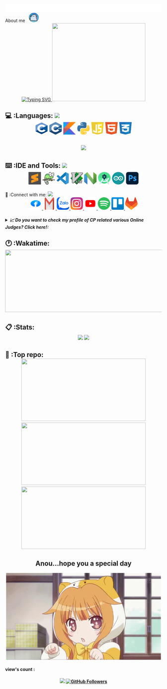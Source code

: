 <div>
  <img src="config/style.svg" alt="css-in-readme"></img>
</div>
<!-- <iframe src="https://ideone.com/embed/vUoVMH" width="100%" height="300px" frameborder="0" style="border: 1px solid #c0c0c0; overflow-x: hidden;" bis_size="{&quot;x&quot;:8,&quot;y&quot;:26,&quot;w&quot;:1521,&quot;h&quot;:301,&quot;abs_x&quot;:8,&quot;abs_y&quot;:26}"></iframe> -->
<div>
  About me &nbsp;
    <img src="config/dancingcat.gif" width=32px style="border-radius:50px;">
    <div align="center">
      <a
        href="https://readme-typing-svg.herokuapp.com?font=Inika&multiline=true&duration=1500&pause=1000&color=F60E80&background=209CFF00&vCenter=true&height=250&lines=I'm+Vu;I'm+still+a+student+at+Tran+Phu+High+School;Hobby+%3F+;Competitive+programming;You+can+search+me+on+CP+webs+as+%22winky%22;Dream+school+%3F;Ye+HCMUT;And;愛してる!">
        <img
          src="https://readme-typing-svg.herokuapp.com?font=Inika&multiline=true&duration=1500&pause=1000&color=F60E80&background=209CFF00&vCenter=true&height=250&lines=I'm+Vu;I'm+still+a+student+at+Tran+Phu+High+School;Hobby+%3F+;Competitive+programming;You+can+search+me+on+CP+webs+as+%22winky%22;Dream+school+%3F;Ye+HCMUT;And;愛してる!"
          alt="Typing SVG" />
      </a>
      <a href="https://spotify-recently-played-readme.vercel.app/api?user=317kafuqbev46sq43z2u3zjjbpym&unique=true"><img
          src="https://spotify-recently-played-readme.vercel.app/api?user=317kafuqbev46sq43z2u3zjjbpym&unique=true"
          height=250 width=300>
      </a>
    </div>
  </h2>
</div>


<!--Programming Languages-->
<div>
  <h2>💻 :Languages:
    <img
      src="https://media2.giphy.com/media/QssGEmpkyEOhBCb7e1/giphy.gif?cid=ecf05e47a0n3gi1bfqntqmob8g9aid1oyj2wr3ds3mg700bl&rid=giphy.gif"
      width=32px>
    <div align="center">
      <img src="config/languages/c.svg" title="C" alt="C" width="40" height="40" />
      <img src="config/languages/cpp.svg" title="C++" alt="C++" width="40" height="40" />
      <img src="config/languages/kotlin.svg" title="Kotlin" alt="Kotlin" width="40" height="40" />
      <img src="config/languages/python.svg" alt="Python" width="40" height="40" />
      <img src="config/languages/javascript.svg" title="Javascript" alt="Javascript" width="40" height="40" />
      <img src="config/languages/html.svg" title="HTML" alt="HTML" width="40" height="40" />
      <img src="config/languages/css.svg" title="CSS" alt="CSS" width="40" height="40" />
    </div>
    <div align="center">
      <br>
      <img width="300"
        src=https://github-readme-stats.vercel.app/api/top-langs/?username=threalwinky&hide=tex&theme=dracula&layout=compact&langs_count=10>
    </div>
  </h2>
</div>

<!--IDE-->
<div>
  <h2>⌨️ :IDE and Tools:
    <img
      src="https://media2.giphy.com/media/zOx4kKZLsfuqShoh2t/giphy.gif?cid=ecf05e47fc7zyhzlatnyzcs7agnxan8gse9clnt7zj5hk6xa&rid=giphy.gif&ct=s"
      width=32px>
    <div align="center">
      <img src="config/ides/sublime-text.svg" title="Sublime Text" alt="Sublime Text" width="40" height="40" />
      <img src="config/ides/notepad.svg" title="Notepad++" alt="Notepad++" width="40" height="40" />
      <img src="config/ides/vs-code.svg" title="Visual Studio Code" alt="Visual Studio Code" width="40" height="40" />
      <img src="config/ides/vim.svg" title="Vim" alt="Vim" width="40" height="40" />
      <img src="config/ides/neovim.svg" title="NeoVim" alt="Vim" width="40" height="40" />
      <img src="config/ides/AS.png" title="Android Studio" alt="Android Studio" width="40" height="40" />
      <img src="config/ides/arduino.png" title="Arduino" alt="Arduino" width="40" height="40" />
      <img src="config/ides/AP.png" title="Adobe Photoshop" alt="Adobe Photoshop" width="40" height="40" />
    </div>
  </h2>
</div>

<!--Information-->
<div>
  📱 :Connect with me:
    <img
      src="https://media0.giphy.com/media/23D8NR89IoZUC9jgsO/giphy.gif?cid=ecf05e477hmzbzil27a59wb06ing9uwwcf2pi30sn41nsx67&rid=giphy.gif&ct=s"
      width=32px>
    <div align="center">
      <a href="https://www.facebook.com/winky.no.sl33p">
        <img src="config/contact/facebook.svg" alt="FaceBook Badge" / width="40" height="40">
      </a>
      <a href="mailto:voquangvu09112006@gmail.com">
        <img src="config/contact/gmail.svg" alt="Gmail Badge" / width="40" height="40">
      </a>
      <a href="https://zalo.me/0777473911">
        <img src="config/contact/zalo2.webp" alt="Zalo Badge" / width="40" height="40">
      </a>
      <a href="https://www.instagram.com/threalwinky/">
        <img src="config/contact/instagram.svg" alt="Instagram Badge" / width="40" height="40">
      </a>
      <a href="https://www.youtube.com/channel/UCRgUlpqUC72yH0aE3HgrD8Q">
        <img src="config/contact/youtube.svg" alt="Youtube Badge" / width="40" height="40">
      </a>
      <a href="https://open.spotify.com/user/317kafuqbev46sq43z2u3zjjbpym?si=12b3f867de3a4744">
        <img src="config/contact/spotify.svg" alt="Spotify Badge" / width="40" height="40">
      </a>
      <a href="https://trello.com/voquangvu09112006/boards">
        <img src="config/contact/trello.svg" alt="Trello Badge" / width="40" height="40">
      </a>
      <a href="https://gitlab.com/wjbulikescoding">
        <img src="config/contact/gitlab.svg" alt="Gitlab Badge" / width="40" height="40">
      </a>
    </div>
    <h5>
      <details>
        <summary> 📈 Do you want to check my profile of CP related various Online Judges? Click here!:</summary>
        <div align="center">
          <a href="https://codeforces.com/profile/threalwinky"><img src="config/cp_webs/cf.png" witdh=20 height=20 style="border-radius: 50%;"> Codeforces
          </a><br>
          <a href="https://oj.vnoi.info/user/lelouchorz"><img src="config/cp_webs/vnoj.png" witdh=20 height=20> VNOJ </a><br>
          <a href="https://luyencode.net/user/winky"><img src="config/cp_webs/luyencode.png" witdh=20
              height=20 style="border-radius: 50%;"> Luyencode </a><br>
          <a href="https://leetcode.com/wjbulikescoding/"><img src="config/cp_webs/leetcode.png" witdh=20 height=20> Leetcode
          </a><br>
          <a href="https://www.hackerrank.com/thuangailelouch"><img src="config/cp_webs/hr.png" witdh=20 height=20> Hackerrank
          </a><br>
          <a href="https://www.spoj.com/users/caubengokngek/"><img src="config/cp_webs/spoj.jfif" witdh=20 height=20 style="border-radius: 50%;"> SPOJ
          </a><br>
          <h6>Many more are coming soon...</h6> :clap:
        </div>
      </details>
    </h5>
  </h2>

</div>


<!--Wakatime-->
<div>

  <h2>🕐 :Wakatime:
    <div align="center">
<!--       <img src = "https://github-readme-stats.vercel.app/api/wakatime?username=winky&theme=dracula&layout=compact&langs_count=6" height = 200 width = 600> -->
     <a href="https://wakatime.com/@winky">
       <img src = "https://github-readme-stats.vercel.app/api/wakatime?username=winky&theme=dracula&layout=compact&langs_count=10" height = 200 width = 600>
     </a>
    </div>
  </h2>

</div>

<div>
  <h2>📋 :Stats:
    <div align="center">
      <img src = "https://github-readme-stats.vercel.app/api?username=threalwinky&show_icons=true&theme=dracula">
      <img
        src="https://github-profile-trophy.vercel.app/?username=threalwinky&theme=dracula&margin-w=15&margin-h=15&row=2&column=3" />
    </div>
  </h2>

</div>

<!-- Repository-->

  <h2>💾 :Top repo:
    <div align = "center">
      <a href = https://github.com/threalwinky/Mathmystic>
        <img src = "https://github-readme-stats.vercel.app/api/pin/?username=threalwinky&repo=Mathmystic&theme=dracula" height = 200 width = 400>
      </a>
      <a href = https://github.com/threalwinky/DS-AL>
        <img src = "https://github-readme-stats.vercel.app/api/pin/?username=threalwinky&repo=DS-AL&theme=dracula" height = 200 width = 400>
      </a>
      <a href = https://github.com/threalwinky/CP-Lib>
        <img src = "https://github-readme-stats.vercel.app/api/pin/?username=threalwinky&repo=CP-Lib&theme=dracula" height = 200 width = 400>
      </a>
    </div>
  </h2>

<!--Conclusion -->

<div id="header" align="center">
  <h2> Anou...hope you a special day </h2>
  <img src="config/loli.gif">
</div>

<!--More-->

</div>
<div>
  <h4> view's count : <h4>
      <div align="center">
        <div>
          <img src="https://komarev.com/ghpvc/?username=threalwinky&style=plastic&color=brightgreen">
          <a href="https://github.com/threalwinky?tab=followers">
            <img
              src="https://img.shields.io/github/followers/threalwinky?label=Followers&logo=GitHub&style=for-the-badge"
              alt="GitHub Followers" />
          </a>
          <div>
            <br>
            </div>
        </div>
      </div>
      </h4>
</div>
